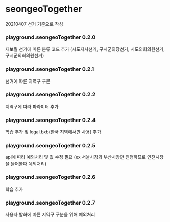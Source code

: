 # seongeoTogether
20210407 선거 기준으로 작성

### playground.seongeoTogether 0.2.0  
  재보궐 선거에 따른 분류 코드 추가
  (시도지사선거, 구시군의장선거, 시도의회의원선거, 구시군의회의원선거)
 
 
### playground.seongeoTogether 0.2.1 
  선거에 따른 지역구 구분 
 
 
### playground.seongeoTogether 0.2.2 
  지역구에 따라 파라미터 추가
 
 
### playground.seongeoTogether 0.2.4 
  학습 추가 및 legal.bxb(한국 지역에서만 사용) 추가

 
### playground.seongeoTogether 0.2.5 
  api에 따라 예외처리 및 값 수정 필요
  (ex 서울시장과 부산시장만 진행하므로 인천시장을 물어볼때 예외처리)

 
### playground.seongeoTogether 0.2.6 
  학습 추가
 
### playground.seongeoTogether 0.2.7 
  사용자 발화에 따른 지역구 구분을 위해 예외처리

